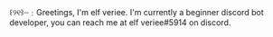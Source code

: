 ꒰୨୧꒱┈﹕Greetings, I'm elf veriee. I'm currently a beginner discord bot developer, you can reach me at elf veriee#5914 on discord.

<!---
elf-veriee/elf-veriee is a ✨ special ✨ repository because its `README.md` (this file) appears on your GitHub profile.
You can click the Preview link to take a look at your changes.
--->

